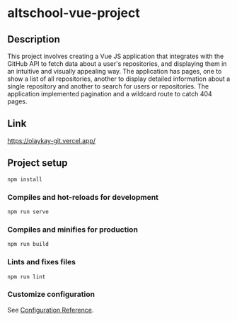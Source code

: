 # altschool-vue-project
## Description
This project involves creating a Vue JS application that integrates with the GitHub API to fetch data about a user's repositories, and displaying them in an intuitive and visually appealing way. The application has pages, one to show a list of all repositories, another to display detailed information about a single repository and another to search for users or repositories. The application implemented pagination and a wildcard route to catch 404 pages.

## Link
https://olaykay-git.vercel.app/


## Project setup
```
npm install
```

### Compiles and hot-reloads for development
```
npm run serve
```

### Compiles and minifies for production
```
npm run build
```

### Lints and fixes files
```
npm run lint
```

### Customize configuration
See [Configuration Reference](https://cli.vuejs.org/config/).
